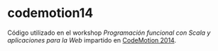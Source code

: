 codemotion14
============

Código utilizado en el workshop *Programación funcional con Scala y aplicaciones para la Web* impartido en [CodeMotion 2014](http://2014.codemotion.es/es/).
